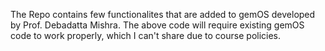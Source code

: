 The Repo contains few functionalites that are added to gemOS developed by Prof. Debadatta Mishra. The above code will require existing gemOS code to work properly, which I can't share due to course policies.

